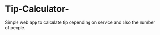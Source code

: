 # Tip-Calculator-
Simple web app to calculate tip depending on service and also the number of people.
